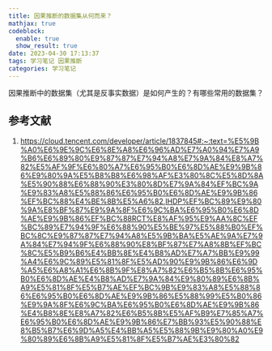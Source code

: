 ```yaml
---
title: 因果推断的数据集从何而来？
mathjax: true
codeblock:
  enable: true
  show_result: true
date: 2023-04-30 17:13:37
tags: 学习笔记 因果推断
categories: 学习笔记
---
```


因果推断中的数据集（尤其是反事实数据）是如何产生的？有哪些常用的数据集？

<!--more-->
## 参考文献
1. https://cloud.tencent.com/developer/article/1837845#:~:text=%E5%9B%A0%E6%9E%9C%E6%8E%A8%E6%96%AD%E7%A0%94%E7%A9%B6%E6%89%80%E9%87%87%E7%94%A8%E7%9A%84%E8%A7%82%E5%AF%9F%E6%80%A7%E6%95%B0%E6%8D%AE%E9%9B%86%E9%80%9A%E5%B8%B8%E6%98%AF%E3%80%8C%E5%8D%8A%E5%90%88%E6%88%90%E3%80%8D%E7%9A%84%EF%BC%9A%E9%83%A8%E5%88%86%E6%95%B0%E6%8D%AE%E9%9B%86%EF%BC%88%E4%BE%8B%E5%A6%82,IHDP%EF%BC%89%E9%80%9A%E8%BF%87%E9%9A%8F%E6%9C%BA%E6%95%B0%E6%8D%AE%E9%9B%86%EF%BC%88RCT%E8%AF%95%E9%AA%8C%EF%BC%89%E7%94%9F%E6%88%90%E5%BE%97%E5%88%B0%EF%BC%8C%E9%87%87%E7%94%A8%E5%9B%BA%E5%AE%9A%E7%9A%84%E7%94%9F%E6%88%90%E8%BF%87%E7%A8%8B%EF%BC%8C%E5%B9%B6%E4%BB%8E%E4%B8%AD%E7%A7%BB%E9%99%A4%E6%9C%89%E5%81%8F%E5%AD%90%E9%9B%86%E6%9D%A5%E6%A8%A1%E6%8B%9F%E8%A7%82%E6%B5%8B%E6%95%B0%E6%8D%AE%E4%B8%AD%E7%9A%84%E9%80%89%E6%8B%A9%E5%81%8F%E5%B7%AE%EF%BC%9B%E9%83%A8%E5%88%86%E6%95%B0%E6%8D%AE%E9%9B%86%E5%88%99%E5%B0%86%E9%9A%8F%E6%9C%BA%E6%95%B0%E6%8D%AE%E9%9B%86%E4%B8%8E%E8%A7%82%E6%B5%8B%E5%AF%B9%E7%85%A7%E6%95%B0%E6%8D%AE%E9%9B%86%E7%BB%93%E5%90%88%E8%B5%B7%E6%9D%A5%E4%BB%A5%E5%88%9B%E9%80%A0%E9%80%89%E6%8B%A9%E5%81%8F%E5%B7%AE%E3%80%82

<section class="post-full-comments">
    <link rel="stylesheet" href="https://cdn.jsdelivr.net/npm/gitalk@1/dist/gitalk.css">
    <script src="https://cdn.jsdelivr.net/npm/gitalk@1/dist/gitalk.min.js"></script>
    <div id="gitalk-container"></div>
    <script>
        var gitalk = new Gitalk({
            clientID: 'e1bbf465a324641f76ce',
            clientSecret: 'b865ad952a6494eb48283884abbe479d3f89f4a4',
            repo: 'LiJT-Daily-Comments',
            owner: 'CSLiJT',
            admin: ['CSLiJT'], //这里可以填写具有写权限的用户名列表，用来初始化Issues的
            id: decodeURI(window.location.pathname),
            distractionFreeMode: true // Facebook-like distraction free mode
        });
        gitalk.render('gitalk-container');
    </script>
</section>